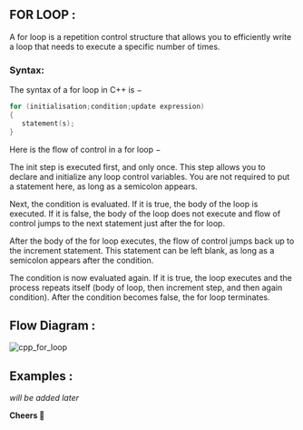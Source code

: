 ## FOR LOOP :

A for loop is a repetition control structure that allows you to efficiently write a loop that needs to execute a specific number of times.

### Syntax:

The syntax of a for loop in C++ is −

````C++
for (initialisation;condition;update expression)
{
   statement(s);
}
````

Here is the flow of control in a for loop −

The init step is executed first, and only once. This step allows you to declare and initialize any loop control variables. You are not required to put a statement here, as long as a semicolon appears.

Next, the condition is evaluated. If it is true, the body of the loop is executed. If it is false, the body of the loop does not execute and flow of control jumps to the next statement just after the for loop.

After the body of the for loop executes, the flow of control jumps back up to the increment statement. This statement can be left blank, as long as a semicolon appears after the condition.

The condition is now evaluated again. If it is true, the loop executes and the process repeats itself (body of loop, then increment step, and then again condition). After the condition becomes false, the for loop terminates.

## Flow Diagram :

![cpp_for_loop](https://user-images.githubusercontent.com/35162705/47102141-89c34c00-d259-11e8-98f6-f79748b455f1.jpg)

## Examples :

_will be added later_

**Cheers :beers:**
